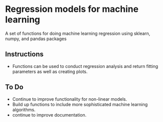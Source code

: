 # Regression models for machine learning	
A set of functions for doing machine learning regression using sklearn, numpy, and pandas packages

## Instructions
* Functions can be used to conduct regression analysis and return fitting parameters as well as creating plots.


## To Do
* Continue to improve functionality for non-linear models.
* Build up functions to include more sophisticated machine learning algorithms.
* continue to improve documentation.


